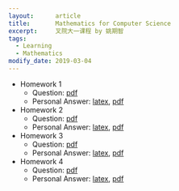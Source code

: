 ```yaml
---
layout:      article
title:       Mathematics for Computer Science
excerpt:     叉院大一课程 by 姚期智
tags:
  - Learning
  - Mathematics
modify_date: 2019-03-04
---
```


<!--more-->

+ Homework 1
  + Question: [pdf](/assets/mcs/hw1/HW1.pdf)
  + Personal Answer: [latex](/assets/mcs/hw1/hw1_2015010697.tex), [pdf](/assets/mcs/hw1/hw1_2015010697.pdf)
+ Homework 2
  - Question: [pdf](/assets/mcs/hw2/HW2.pdf)
  - Personal Answer: [latex](/assets/mcs/hw2/hw2_2015010697.tex), [pdf](/assets/mcs/hw2/hw2_2015010697.pdf)
+ Homework 3
  - Question: [pdf](/assets/mcs/hw3/HW3.pdf)
  - Personal Answer: [latex](/assets/mcs/hw3/hw3_2015010697.tex), [pdf](/assets/mcs/hw3/hw3_2015010697.pdf)
+ Homework 4
  - Question: [pdf](/assets/mcs/hw4/HW4.pdf)
  - Personal Answer: [latex](/assets/mcs/hw4/hw4_2015010697.tex), [pdf](/assets/mcs/hw4/hw4_2015010697.pdf)

